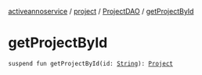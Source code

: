 [activeannoservice](../../index.md) / [project](../index.md) / [ProjectDAO](index.md) / [getProjectById](./get-project-by-id.md)

# getProjectById

`suspend fun getProjectById(id: `[`String`](https://kotlinlang.org/api/latest/jvm/stdlib/kotlin/-string/index.html)`): `[`Project`](../-project/index.md)